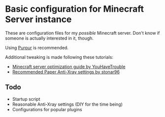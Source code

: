 # Basic configuration for Minecraft Server instance
These are configuration files for my *possible* Minecraft server. Don't know if someone is actually interested in it, though.

Using [Purpur](https://purpur.pl3x.net/) is recommended.

Additional tweaking is made following these tutorials:
* [Minecraft server optimization guide by YouHaveTrouble](https://github.com/YouHaveTrouble/minecraft-optimization)
* [Recommended Paper Anti-Xray settings by stonar96](https://gist.github.com/stonar96/ba18568bd91e5afd590e8038d14e245e)

## Todo
* Startup script
* Reasonable Anti-Xray settings (DIY for the time being)
* Configurations for popular plugins
